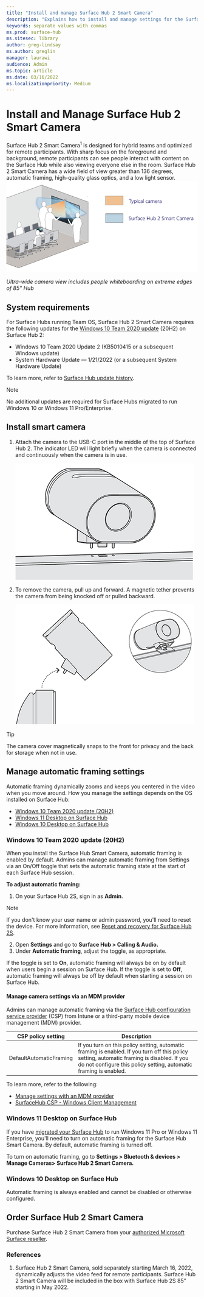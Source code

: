 ```yaml
---
title: "Install and manage Surface Hub 2 Smart Camera"
description: "Explains how to install and manage settings for the Surface Hub 2 Smart Camera."
keywords: separate values with commas
ms.prod: surface-hub
ms.sitesec: library
author: greg-lindsay
ms.author: greglin
manager: laurawi
audience: Admin
ms.topic: article
ms.date: 03/16/2022
ms.localizationpriority: Medium
---
```


# Install and Manage Surface Hub 2 Smart Camera

Surface Hub 2 Smart Camera<sup>1</sup> is designed for hybrid teams and optimized for remote participants. With sharp focus on the foreground and background, remote participants can see people interact with content on the Surface Hub while also viewing everyone else in the room. Surface Hub 2 Smart Camera has a wide field of view greater than 136 degrees, automatic framing, high-quality glass optics, and a low light sensor.
![Ultra-wide camera view includes people whiteboarding on extreme edges of 85" Hub](images/surface-hub-2-smart-camera-fov.png)

*Ultra-wide camera view includes people whiteboarding on extreme edges of 85" Hub*

## System requirements

For Surface Hubs running Team OS, Surface Hub 2 Smart Camera requires the following updates for the [Windows 10 Team 2020 update](surface-hub-2020-update-whats-new.md) (20H2) on Surface Hub 2:

- Windows 10 Team 2020 Update 2 (KB5010415 or a subsequent Windows update)
- System Hardware Update — 1/21/2022 (or a subsequent System Hardware Update)

To learn more, refer to [Surface Hub update history](surface-hub-update-history.md).

> [!NOTE]
> No additional updates are required for Surface Hubs  migrated to run Windows 10 or Windows 11 Pro/Enterprise.

## Install smart camera

1. Attach the camera to the USB-C port in the middle of the top of Surface Hub 2. The indicator LED will light briefly when the camera is connected and continuously when the camera is in use.

     ![Attach the camera to the USB-C port in the middle of the top of Surface Hub 2.](images/hub2smartcamera1.png)

2. To remove the camera, pull up and forward. A magnetic tether prevents the camera from being knocked off or pulled  backward.

    ![To remove the camera, pull up and forward.](images/hub2smartcamera2.png)

> [!TIP]
> The camera cover magnetically snaps to the front for privacy and the back for storage when not in use.

## Manage automatic framing settings

Automatic framing dynamically zooms and keeps you centered in the video when you move around. How you manage the settings depends on the OS installed on Surface Hub:

- [Windows 10 Team 2020 update (20H2)](#windows-10-team-2020-update-20h2)
- [Windows 11 Desktop on Surface Hub](#windows-11-desktop-on-surface-hub)
- [Windows 10 Desktop on Surface Hub](#windows-10-desktop-on-surface-hub)

### Windows 10 Team 2020 update (20H2)

When you install the Surface Hub Smart Camera, automatic framing is enabled by default. Admins can manage automatic framing from Settings via an On/Off toggle that sets the automatic framing state at the start of each Surface Hub session.

**To adjust automatic framing:**

1. On your Surface Hub 2S, sign in as **Admin**.

> [!NOTE]
> If you don't know your user name or admin password, you'll need to reset the device. For more information, see [Reset and recovery for Surface Hub 2S](/surface-hub/surface-hub-2s-recover-reset).

2. Open **Settings** and go to  **Surface Hub > Calling & Audio.**
3. Under **Automatic framing**, adjust the toggle, as appropriate.

If the toggle is set to **On**, automatic framing will always be on by default when users begin a session on Surface Hub. If the toggle is set to **Off**, automatic framing will always be off by default when starting a session on Surface Hub.

#### Manage camera settings via an MDM provider

Admins can manage automatic framing via the [Surface Hub configuration service provider](/windows/client-management/mdm/surfacehub-csp) (CSP) from Intune or a third-party mobile device management (MDM) provider.

|CSP policy setting| Description|
|------------------|------------|
|DefaultAutomaticFraming|If you turn on this policy setting, automatic framing is enabled. If you turn off this policy setting, automatic framing is disabled. If you do not configure this policy setting, automatic framing is enabled. |

To learn more, refer to the following:

- [Manage settings with an MDM provider](/surface-hub/manage-settings-with-mdm-for-surface-hub#create-custom-configuration-profile)
- [SurfaceHub CSP - Windows Client Management](/windows/client-management/mdm/surfacehub-csp)

### Windows 11 Desktop on Surface Hub

If you have [migrated your Surface Hub](surface-hub-2s-migrate-os.md) to run Windows 11 Pro or Windows 11 Enterprise, you'll need to turn on automatic framing for the Surface Hub Smart Camera. By default, automatic framing is turned off.

To turn on automatic framing, go to **Settings > Bluetooth & devices > Manage Cameras>  Surface Hub 2 Smart Camera.**

### Windows 10 Desktop on Surface Hub

Automatic framing is always enabled and cannot be disabled or otherwise configured.

## Order Surface Hub 2 Smart Camera

Purchase Surface Hub 2 Smart Camera from your [authorized Microsoft Surface reseller](https://www.microsoft.com/surface/business/where-to-buy-microsoft-surface?).

### References

1. Surface Hub 2 Smart Camera, sold separately starting March 16, 2022, dynamically adjusts the video feed for remote participants. Surface Hub 2 Smart Camera will be included in the box with Surface Hub 2S 85” starting in May 2022.
